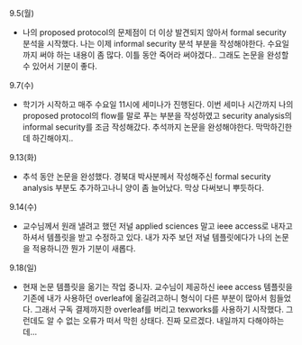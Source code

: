 9.5(월)
- 나의 proposed protocol의 문제점이 더 이상 발견되지 않아서 formal security 분석을 시작했다. 나는 이제 informal security 분석 부분을 작성해야한다. 수요일까지 써야 하는 내용이 좀 많다. 이틀 동안 죽어라 써야겠다.. 그래도 논문을 완성할 수 있어서 기분이 좋다.
  
9.7(수)
- 학기가 시작하고 매주 수요일 11시에 세미나가 진행된다. 이번 세미나 시간까지 나의 proposed protocol의 flow를 말로 푸는 부분을 작성하였고 security analysis의 informal security를 조금 작성해갔다. 추석까지 논문을 완성해야한다. 막막하긴한데 하긴해야지..
  
9.13(화)
- 추석 동안 논문을 완성했다. 경북대 박사분께서 작성해주신 formal security analysis 부분도 추가하고나니 양이 좀 늘어났다. 막상 다써보니 뿌듯하다.

9.14(수)
- 교수님께서 원래 낼려고 했던 저널 applied sciences 말고 ieee access로 내자고 하셔서 템플릿을 받고 수정하고 있다. 내가 자주 보던 저널 템플릿에다가 나의 논문을 적용하니깐 뭔가 기분이 새롭다.

9.18(일)
- 현재 논문 템플릿을 옮기는 작업 중니자. 교수님이 제공하신 ieee access 템플릿을 기존에 내가 사용하던 overleaf에 옮길려고하니 형식이 다른 부분이 많아서 힘들었다. 그래서 구독 결제까지한 overleaf를 버리고 texworks를 사용하기 시작했다. 그런데도 알 수 없는 오류가 떠서 막힌 상태다. 진짜 모르겠다. 내일까지 다해야하는데...
